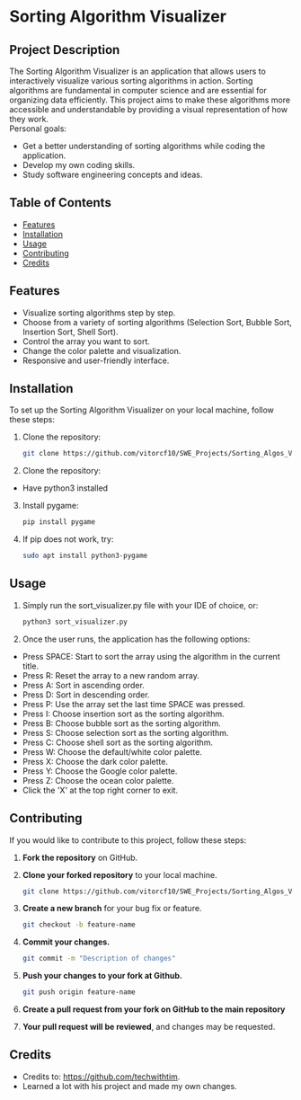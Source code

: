 # Sorting Algorithm Visualizer

## Project Description

The Sorting Algorithm Visualizer is an application that allows users to interactively visualize various sorting algorithms in action. Sorting algorithms are fundamental in computer science and are essential for organizing data efficiently. This project aims to make these algorithms more accessible and understandable by providing a visual representation of how they work.
<br>Personal goals:
- Get a better understanding of sorting algorithms while coding the application.
- Develop my own coding skills.
- Study software engineering concepts and ideas.

## Table of Contents

- [Features](#features)
- [Installation](#installation)
- [Usage](#usage)
- [Contributing](#contributing)
- [Credits](#Credits)

## Features

- Visualize sorting algorithms step by step.
- Choose from a variety of sorting algorithms (Selection Sort, Bubble Sort, Insertion Sort, Shell Sort).
- Control the array you want to sort.
- Change the color palette and visualization.
- Responsive and user-friendly interface.

## Installation

To set up the Sorting Algorithm Visualizer on your local machine, follow these steps:

1. Clone the repository:

   ```bash
   git clone https://github.com/vitorcf10/SWE_Projects/Sorting_Algos_Visualizer.git

2. Clone the repository:
- Have python3 installed

3. Install pygame:
   
   ```bash
   pip install pygame

4. If pip does not work, try:

   ```bash
   sudo apt install python3-pygame

## Usage

1. Simply run the sort_visualizer.py file with your IDE of choice, or:
      ```bash
   python3 sort_visualizer.py

2. Once the user runs, the application has the following options:
- Press SPACE: Start to sort the array using the algorithm in the current title.
- Press R: Reset the array to a new random array.
- Press A: Sort in ascending order.
- Press D: Sort in descending order.
- Press P: Use the array set the last time SPACE was pressed.
- Press I: Choose insertion sort as the sorting algorithm.
- Press B: Choose bubble sort as the sorting algorithm.
- Press S: Choose selection sort as the sorting algorithm.
- Press C: Choose shell sort as the sorting algorithm.
- Press W: Choose the default/white color palette.
- Press X: Choose the dark color palette.
- Press Y: Choose the Google color palette.
- Press Z: Choose the ocean color palette.
- Click the 'X' at the top right corner to exit.

## Contributing

If you would like to contribute to this project, follow these steps:

1. **Fork the repository** on GitHub.

2. **Clone your forked repository** to your local machine.

   ```bash
   git clone https://github.com/vitorcf10/SWE_Projects/Sorting_Algos_Visualizer.git

3. **Create a new branch** for your bug fix or feature.
   
   ```bash
   git checkout -b feature-name

4. **Commit your changes.**
   
   ```bash
   git commit -m "Description of changes"

5. **Push your changes to your fork at Github.**
   
   ```bash
   git push origin feature-name

6. **Create a pull request from your fork on GitHub to the main repository**
7. **Your pull request will be reviewed**, and changes may be requested.


## Credits
- Credits to: https://github.com/techwithtim.
- Learned a lot with his project and made my own changes.

   
